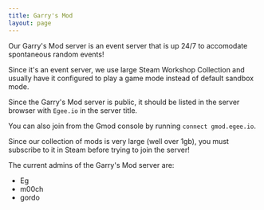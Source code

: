 ```yaml
---
title: Garry's Mod
layout: page
---
```


Our Garry's Mod server is an event server that is up 24/7 to accomodate spontaneous random events!

Since it's an event server, we use large Steam Workshop Collection and usually have it configured to play a game mode instead of default sandbox mode.

Since the Garry's Mod server is public, it should be listed in the server browser with `Egee.io` in the server title.

You can also join from the Gmod console by running `connect gmod.egee.io`.

Since our collection of mods is very large (well over 1gb), you must subscribe to it in Steam before trying to join the server!

The current admins of the Garry's Mod server are:

* Eg
* m00ch
* gordo
